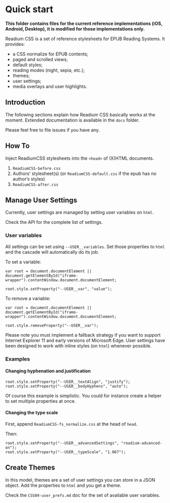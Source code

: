 # Quick start

**This folder contains files for the current reference implementations (iOS, Android, Desktop), it is modified for those implementations only.**

Readium CSS is a set of reference stylesheets for EPUB Reading Systems. It provides: 

- a CSS normalize for EPUB contents;
- paged and scrolled views;
- default styles;
- reading modes (night, sepia, etc.);
- themes;
- user settings;
- media overlays and user highlights.

## Introduction

The following sections explain how Readium CSS basically works at the moment. Extended documentation is available in the `docs` folder.

Please feel free to file issues if you have any.

## How To

Inject ReadiumCSS stylesheets into the `<head>` of (X)HTML documents. 

1. `ReadiumCSS-before.css`
2. Authors’ stylesheet(s) (or `ReadiumCSS-default.css` if the epub has no author’s styles)
3. `ReadiumCSS-after.css`

## Manage User Settings

Currently, user settings are managed by setting user variables on `html`.

Check the API for the complete list of settings.

### User variables

All settings can be set using `--USER__variables`. Set those properties to `html` and the cascade will automatically do its job.

To set a variable:

```
var root = document.documentElement || document.getElementById("iframe-wrapper").contentWindow.document.documentElement; 

root.style.setProperty("--USER__var", "value");
```

To remove a variable:

```
var root = document.documentElement || document.getElementById("iframe-wrapper").contentWindow.document.documentElement; 

root.style.removeProperty("--USER__var");
```

Please note you must implement a fallback strategy if you want to support Internet Explorer 11 and early versions of Microsoft Edge. User settings have been designed to work with inline styles (on `html`) whenever possible.

### Examples

#### Changing hyphenation and justification

```
root.style.setProperty("--USER__textAlign", "justify");
root.style.setProperty("--USER__bodyHyphens", "auto");
```

Of course this example is simplistic. You could for instance create a helper to set multiple properties at once.

#### Changing the type scale 

First, append `ReadiumCSS-fs_normalize.css` at the head of `head`.

Then:

```
root.style.setProperty("--USER__advancedSettings", "readium-advanced-on");
root.style.setProperty("--USER__typeScale", "1.067");
```

## Create Themes

In this model, themes are a set of user settings you can store in a JSON object. Add the properties to `html` and you get a theme.

Check the `CSS09-user_prefs.md` doc for the set of available user variables.